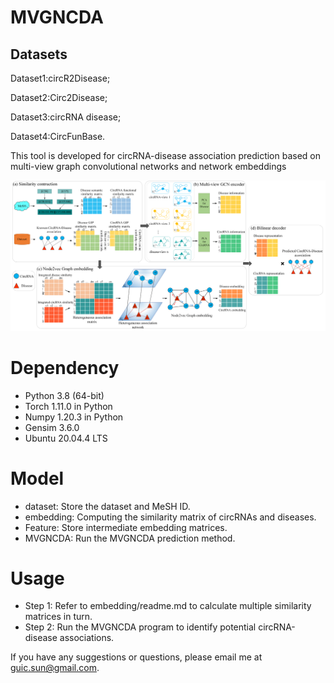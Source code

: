 # MVGNCDA

## Datasets 

Dataset1:circR2Disease;

Dataset2:Circ2Disease;

Dataset3:circRNA disease;

Dataset4:CircFunBase.

This tool is developed for circRNA-disease association prediction based on multi-view graph convolutional networks and network embeddings

![image](https://github.com/GuicongSun/MVGNCDA/blob/main/Architecture.png)


# Dependency
- Python 3.8 (64-bit)
- Torch 1.11.0 in Python
- Numpy 1.20.3 in Python
- Gensim 3.6.0
- Ubuntu 20.04.4 LTS

# Model
+ dataset: Store the dataset and MeSH ID.
+ embedding: Computing the similarity matrix of circRNAs and diseases.
+ Feature: Store intermediate embedding matrices.
+ MVGNCDA: Run the MVGNCDA prediction method.


# Usage
+ Step 1: Refer to embedding/readme.md to calculate multiple similarity matrices in turn.
+ Step 2: Run the MVGNCDA program to identify potential circRNA-disease associations.

If you have any suggestions or questions, please email me at guic.sun@gmail.com.
